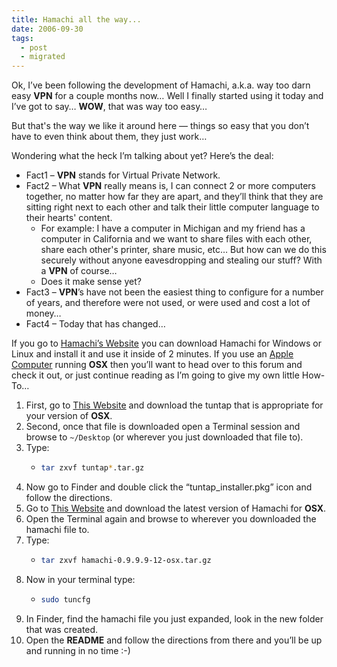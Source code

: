 ```yaml
---
title: Hamachi all the way...
date: 2006-09-30
tags:
  - post
  - migrated
---
```


Ok, I’ve been following the development of Hamachi, a.k.a. way too darn easy **VPN** for a couple months now… Well I finally started using it today and I’ve got to say… **WOW**, that was way too easy…

But that's the way we like it around here — things so easy that you don’t have to even think about them, they just work…

Wondering what the heck I’m talking about yet? Here’s the deal:

- Fact1 – **VPN** stands for Virtual Private Network.
- Fact2 – What **VPN** really means is, I can connect 2 or more computers together, no matter how far they are apart, and they’ll think that they are sitting right next to each other and talk their little computer language to their hearts' content.
  - For example: I have a computer in Michigan and my friend has a computer in California and we want to share files with each other, share each other's printer, share music, etc… But how can we do this securely without anyone eavesdropping and stealing our stuff? With a **VPN** of course…
  - Does it make sense yet?
- Fact3 – **VPN**’s have not been the easiest thing to configure for a number of years, and therefore were not used, or were used and cost a lot of money…
- Fact4 – Today that has changed…

If you go to [Hamachi’s Website](http://hamachi.cc) you can download Hamachi for Windows or Linux and install it and use it inside of 2 minutes. If you use an [Apple Computer](http://www.apple.com) running **OSX** then you’ll want to head over to this forum and check it out, or just continue reading as I’m going to give my own little How-To…

1. First, go to [This Website](http://www-user.rhrk.uni-kl.de/~nissler/tuntap/) and download the tuntap that is appropriate for your version of **OSX**.
2. Second, once that file is downloaded open a Terminal session and browse to `~/Desktop` (or wherever you just downloaded that file to).
3. Type:
   - ```sh
     tar zxvf tuntap*.tar.gz
     ```
4. Now go to Finder and double click the “tuntap_installer.pkg” icon and follow the directions.
5. Go to [This Website](http://files.hamachi.cc/osx) and download the latest version of Hamachi for **OSX**.
6. Open the Terminal again and browse to wherever you downloaded the hamachi file to.
7. Type:
   - ```sh
     tar zxvf hamachi-0.9.9.9-12-osx.tar.gz
     ```
8. Now in your terminal type:
   - ```sh
     sudo tuncfg
     ```
9. In Finder, find the hamachi file you just expanded, look in the new folder that was created.
10. Open the **README** and follow the directions from there and you’ll be up and running in no time :-)
